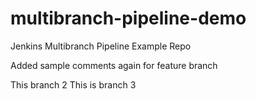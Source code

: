 # multibranch-pipeline-demo
Jenkins Multibranch Pipeline Example Repo 

Added sample comments again for feature branch

This branch 2
This is branch 3
